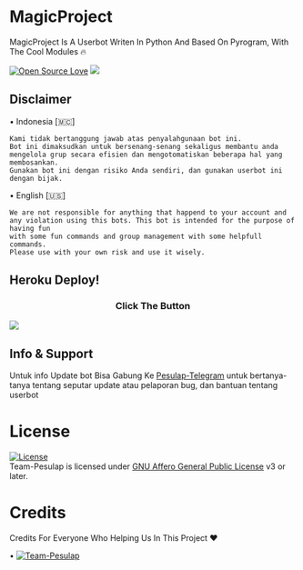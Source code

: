 # MagicProject
MagicProject Is A Userbot Writen In Python And Based On Pyrogram, With The Cool Modules 🔥

[![Open Source Love](https://badges.frapsoft.com/os/v2/open-source.png?v=103)](https://github.com/Team-Pesulap/MagicProject)
    <a href="https://www.python.org/" alt="made-with-python"> <img src="https://img.shields.io/badge/Made%20with-Python-black.svg?style=flat-square&logo=python&logoColor=blue&color=red" /></a>
    
## Disclaimer

• Indonesia [🇲🇨]
```
Kami tidak bertanggung jawab atas penyalahgunaan bot ini.
Bot ini dimaksudkan untuk bersenang-senang sekaligus membantu anda
mengelola grup secara efisien dan mengotomatiskan beberapa hal yang membosankan.
Gunakan bot ini dengan risiko Anda sendiri, dan gunakan userbot ini dengan bijak.
```
• English [🇺🇸]
```
We are not responsible for anything that happend to your account and
any violation using this bots. This bot is intended for the purpose of having fun
with some fun commands and group management with some helpfull commands.
Please use with your own risk and use it wisely.
```


## Heroku Deploy!
<h3 align="center">Click The Button</h3>
<a href="https://heroku.com/deploy?template=https://github.com/Team-Pesulap/MagicProject"><img src="https://www.herokucdn.com/deploy/button.svg"></a>
</div>

## Info & Support 
  
Untuk info Update bot Bisa Gabung Ke  [Pesulap-Telegram](https://t.me/PesulapTelegram) untuk bertanya-tanya tentang seputar update atau pelaporan bug, dan bantuan tentang userbot


# License
[![License](https://www.gnu.org/graphics/agplv3-155x51.png)](LICENSE)   
Team-Pesulap is licensed under [GNU Affero General Public License](https://www.gnu.org/licenses/agpl-3.0.en.html) v3 or later.



# Credits 
Credits For Everyone Who Helping Us In This Project ❤️
 
 • [![Team-Pesulap](https://img.shields.io/static/v1?label=Team-Pesulap&message=devs&color=critical)](https://t.me/PesulapTelegram)
